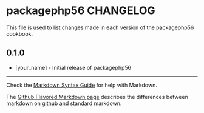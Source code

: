 packagephp56 CHANGELOG
======================

This file is used to list changes made in each version of the packagephp56 cookbook.

0.1.0
-----
- [your_name] - Initial release of packagephp56

- - -
Check the [Markdown Syntax Guide](http://daringfireball.net/projects/markdown/syntax) for help with Markdown.

The [Github Flavored Markdown page](http://github.github.com/github-flavored-markdown/) describes the differences between markdown on github and standard markdown.
